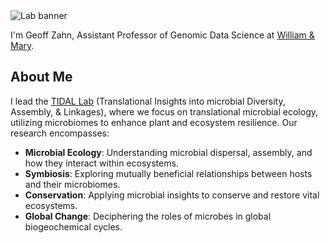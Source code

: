 <img src="https://gzahn.github.io/assets/images/artwork_banner.png" alt="Lab banner"/>

I'm Geoff Zahn, Assistant Professor of Genomic Data Science at [William & Mary](https://www.wm.edu/as/appliedscience/).

## About Me

I lead the [TIDAL Lab](https://gzahn.github.io) (Translational Insights into microbial Diversity, Assembly, & Linkages), where we focus on translational microbial ecology, utilizing microbiomes to enhance plant and ecosystem resilience. Our research encompasses:

- **Microbial Ecology**: Understanding microbial dispersal, assembly, and how they interact within ecosystems.
- **Symbiosis**: Exploring mutually beneficial relationships between hosts and their microbiomes.
- **Conservation**: Applying microbial insights to conserve and restore vital ecosystems.
- **Global Change**: Deciphering the roles of microbes in global biogeochemical cycles.

